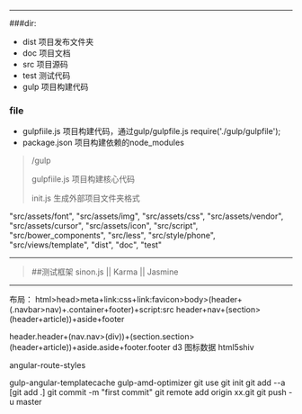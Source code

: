 ____
###dir:

* dist 项目发布文件夹
* doc  项目文档
* src 项目源码
*  test 测试代码
*  gulp  项目构建代码 

### file
* gulpfiile.js  项目构建代码，通过gulp/gulpfile.js
      require('./gulp/gulpfile');
* package.json 项目构建依赖的node_modules

> /gulp
> 
> gulpfiile.js 项目构建核心代码
>
>init.js 生成外部项目文件夹格式
>
"src/assets/font",
    "src/assets/img",
    "src/assets/css",
    "src/assets/vendor",
    "src/assets/cursor",
    "src/assets/icon",
    "src/script",
    "src/bower_components",
    "src/less",
    "src/style/phone",
    "src/views/template",
    "dist",
    "doc",
    "test"
    
___

> ##测试框架
>sinon.js    ||    Karma  ||   Jasmine
>
____

布局：
html>head>meta+link:css+link:favicon>body>(header+(.navbar>nav)+.container+footer)+script:src
header+nav+(section>(header+article))+aside+footer

header.header+(nav.nav>(div))+(section.section>(header+article))+aside.aside+footer.footer
d3  图标数据
html5shiv

angular-route-styles

gulp-angular-templatecache
gulp-amd-optimizer
git use
git init
git add --a [git add .]
git commit -m "first commit"
git remote add origin xx.git
git push -u  master